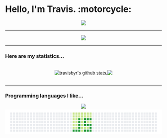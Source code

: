 <h1>Hello, I'm Travis. :motorcycle:</h1>
<div align="center">
  <img width="400" src="https://thumbs.gfycat.com/DeepAffectionateBorer-size_restricted.gif">
</div>
<!-- <p>Lorem ipsum dolor sit amet, consectetur adipiscing elit. Sed imperdiet dui in orci efficitur, a molestie felis interdum. Phasellus non imperdiet metus. Pellentesque habitant morbi tristique senectus et netus et malesuada fames ac turpis egestas. Phasellus et consequat risus. Sed in leo non odio sollicitudin luctus. Pellentesque eget ipsum facilisis, aliquet dui vitae, scelerisque diam. Sed pulvinar euismod libero, ac consectetur nibh tempus eget. Nam sagittis, lorem nec consectetur imperdiet, sem metus blandit mauris, et blandit est diam vitae sapien.</p> -->
<hr>
<div align="center">
  <a href="https://andyruwruw-now-playing-spotify-git-master.travisbyr.vercel.app/api/now-playing?open">    
    <img src="https://andyruwruw-now-playing-spotify-git-master.travisbyr.vercel.app/api/now-playing">
  </a>
</div>
<hr>
<h3>Here are my statistics...</h3>
<br>

<div align="center">
  <a href="https://github.com/travisbyr/github-readme-stats">
    <img height="170" align="center" src="https://github-readme-stats.vercel.app/api?username=travisbyr&show_icons=true&include_all_commits=true&theme=radical" alt="travisbyr's github stats" />
  </a>
  <a href="https://github.com/travisbyr/github-readme-stats">
    <img height="170" align="center" src="https://github-readme-stats.vercel.app/api/top-langs/?username=travisbyr&layout=compact&theme=radical" />
  </a>
</div>
<br>
<hr>
<h3>Programming languages I like...</h3>
<div align="center">
  <img src="https://camo.githubusercontent.com/7a222a55e119c5abe4d4e21e72066b5cca40f67f/68747470733a2f2f616e64797275777275772e76657263656c2e6170702f6170692f736b696c6c73">
</div>
<div align="center">
  <a href="https://www.github.com">
    <img src="https://github.com/travisbyr/travisbyr/blob/master/images/js.png">
  </a>
</div>
